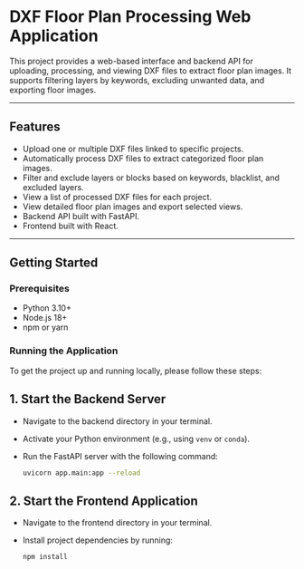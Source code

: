 # DXF Floor Plan Processing Web Application

This project provides a web-based interface and backend API for uploading, processing, and viewing DXF files to extract floor plan images. It supports filtering layers by keywords, excluding unwanted data, and exporting floor images.

---

## Features

- Upload one or multiple DXF files linked to specific projects.
- Automatically process DXF files to extract categorized floor plan images.
- Filter and exclude layers or blocks based on keywords, blacklist, and excluded layers.
- View a list of processed DXF files for each project.
- View detailed floor plan images and export selected views.
- Backend API built with FastAPI.
- Frontend built with React.

---

## Getting Started

### Prerequisites

- Python 3.10+
- Node.js 18+
- npm or yarn

  
### Running the Application

To get the project up and running locally, please follow these steps:

## 1. Start the Backend Server
- Navigate to the backend directory in your terminal.
- Activate your Python environment (e.g., using `venv` or `conda`).
- Run the FastAPI server with the following command:
  
  ```bash
  uvicorn app.main:app --reload


## 2. Start the Frontend Application
- Navigate to the frontend directory in your terminal.
- Install project dependencies by running:

  ```bash
  npm install




